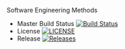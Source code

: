 Software Engineering Methods 

- Master Build Status [![Build Status](https://travis-ci.org/ThatGuysFriend/sem.svg?branch=master)](https://travis-ci.org/ThatGuysFriend/sem)
- License [![LICENSE](https://img.shields.io/github/license/ThatGuysFriend/sem.svg?style=flat-square)](https://github.com/kevin-chalmers/sem/blob/master/LICENSE)
- Release [![Releases](https://img.shields.io/github/release/ThatGuysFriend/sem/all.svg?style=flat-square)](https://github.com/kevin-chalmers/sem/releases)
